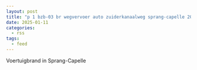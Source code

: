 ```yaml
---
layout: post
title: "p 1 bzb-03 br wegvervoer auto zuiderkanaalweg sprang-capelle 207133"
date: 2025-01-11
categories: 
  - rss
tags: 
  - feed
---
```


Voertuigbrand in Sprang-Capelle

